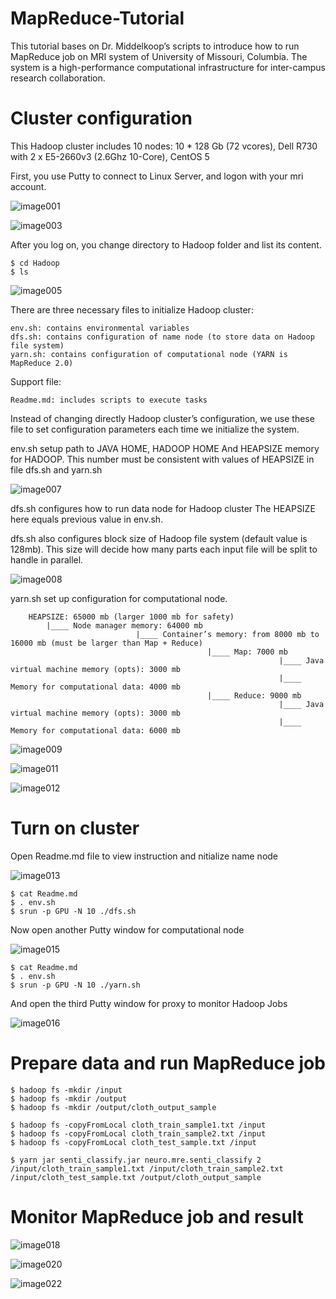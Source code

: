# MapReduce-Tutorial

This tutorial bases on Dr. Middelkoop’s scripts to introduce how to run MapReduce job on MRI system of University of Missouri, Columbia. The system is a high-performance computational infrastructure for inter-campus research collaboration.


# Cluster configuration
This Hadoop cluster includes 10 nodes:
	10 * 128 Gb (72 vcores), Dell R730 with  2 x E5-2660v3 (2.6Ghz 10-Core), CentOS 5

First, you use Putty to connect to Linux Server, and logon with your mri account.
 
 ![image001](https://cloud.githubusercontent.com/assets/6707375/8341079/4790d988-1a88-11e5-95a8-fad5ab51a692.png)
 
 ![image003](https://cloud.githubusercontent.com/assets/6707375/8341114/8c823726-1a88-11e5-8f44-e21e72bb47ad.png)

After you log on, you change directory to Hadoop folder and list its content.

```Shell
$ cd Hadoop
$ ls
```
![image005](https://cloud.githubusercontent.com/assets/6707375/8341115/8c82de88-1a88-11e5-8810-93737f6ffc55.png)

There are three necessary files to initialize Hadoop cluster:

	env.sh: contains environmental variables
	dfs.sh: contains configuration of name node (to store data on Hadoop file system)
	yarn.sh: contains configuration of computational node (YARN is MapReduce 2.0)
	
Support file:

	Readme.md: includes scripts to execute tasks

Instead of changing directly Hadoop cluster’s configuration, we use these file to set configuration parameters each time we initialize the system.

env.sh setup path to JAVA HOME, HADOOP HOME
And HEAPSIZE memory for HADOOP. This number must be consistent with values of HEAPSIZE in file dfs.sh and yarn.sh

![image007](https://cloud.githubusercontent.com/assets/6707375/8341119/8cba3c20-1a88-11e5-8594-d15f439425d6.png)
 
dfs.sh configures how to run data node for Hadoop cluster
The HEAPSIZE here equals previous value in env.sh.

dfs.sh also configures block size of Hadoop file system (default value is 128mb). This size will decide how many parts each input file will be split to handle in parallel.
 
 ![image008](https://cloud.githubusercontent.com/assets/6707375/8341120/8cbcbdb0-1a88-11e5-8f27-0730cab83988.png)


yarn.sh set up configuration for computational node.
```
	HEAPSIZE: 65000 mb (larger 1000 mb for safety)
		|____ Node manager memory: 64000 mb
	                        |____ Container’s memory: from 8000 mb to 16000 mb (must be larger than Map + Reduce)
	                                        |____ Map: 7000 mb
	                                              	        |____ Java virtual machine memory (opts): 3000 mb
	                                                        |____ Memory for computational data: 4000 mb
	                                        |____ Reduce: 9000 mb
	                                                        |____ Java virtual machine memory (opts): 3000 mb
	                                                        |____ Memory for computational data: 6000 mb 

 ```
 
![image009](https://cloud.githubusercontent.com/assets/6707375/8341118/8cb694da-1a88-11e5-9c5e-cff7a5a78aee.png)
 
![image011](https://cloud.githubusercontent.com/assets/6707375/8341116/8c9eee66-1a88-11e5-903a-d93d548d6d9a.png)

![image012](https://cloud.githubusercontent.com/assets/6707375/8341117/8c9f38c6-1a88-11e5-80e1-a1dcb0ed642d.png)

 
# Turn on cluster
 
Open Readme.md file to view instruction and nitialize name node

![image013](https://cloud.githubusercontent.com/assets/6707375/8341122/8cc16e82-1a88-11e5-8a4a-1ba9f998bbb0.png)

```Shell
$ cat Readme.md
$ . env.sh
$ srun -p GPU -N 10 ./dfs.sh
```

Now open another Putty window for computational node

![image015](https://cloud.githubusercontent.com/assets/6707375/8341123/8cc1c666-1a88-11e5-815c-c5ef343d1055.png)

```Shell
$ cat Readme.md
$ . env.sh
$ srun -p GPU -N 10 ./yarn.sh
```
 

And open the third Putty window for proxy to monitor Hadoop Jobs

![image016](https://cloud.githubusercontent.com/assets/6707375/8341124/8cd5355c-1a88-11e5-89c3-685fda13a6fb.png)
 

# Prepare data and run MapReduce job

```Shell
$ hadoop fs -mkdir /input
$ hadoop fs -mkdir /output
$ hadoop fs -mkdir /output/cloth_output_sample

$ hadoop fs -copyFromLocal cloth_train_sample1.txt /input
$ hadoop fs -copyFromLocal cloth_train_sample2.txt /input
$ hadoop fs -copyFromLocal cloth_test_sample.txt /input

$ yarn jar senti_classify.jar neuro.mre.senti_classify 2 /input/cloth_train_sample1.txt /input/cloth_train_sample2.txt /input/cloth_test_sample.txt /output/cloth_output_sample
```

# Monitor MapReduce job and result

![image018](https://cloud.githubusercontent.com/assets/6707375/8341125/8cd6d010-1a88-11e5-863a-041295fecec9.png)

![image020](https://cloud.githubusercontent.com/assets/6707375/8341126/8cd823ca-1a88-11e5-9ce7-7fd827bbc3e7.png)

![image022](https://cloud.githubusercontent.com/assets/6707375/8341127/8cdcc5a6-1a88-11e5-8333-d5cb73600cd1.png)

 

 
